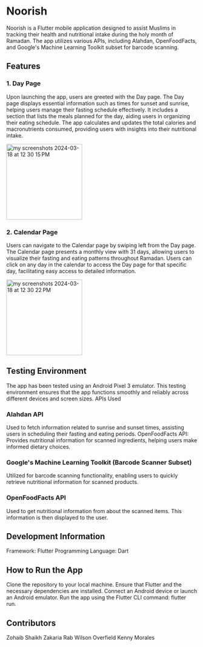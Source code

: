 # Noorish
Noorish is a Flutter mobile application designed to assist Muslims in tracking their health and nutritional intake during the holy month of Ramadan. The app utilizes various APIs, including Alahdan, OpenFoodFacts, and Google's Machine Learning Toolkit subset for barcode scanning.

## Features
### 1. Day Page
Upon launching the app, users are greeted with the Day page.
The Day page displays essential information such as times for sunset and sunrise, helping users manage their fasting schedule effectively.
It includes a section that lists the meals planned for the day, aiding users in organizing their eating schedule.
The app calculates and updates the total calories and macronutrients consumed, providing users with insights into their nutritional intake.

<img width="200" alt="my screenshots 2024-03-18 at 12 30 15 PM" src="https://github.com/Zohaib-Kenny-Zakaria-Wilson/noorish_app/assets/121403508/7aae63e0-1239-4590-903b-433757e22b04">

### 2. Calendar Page
Users can navigate to the Calendar page by swiping left from the Day page.
The Calendar page presents a monthly view with 31 days, allowing users to visualize their fasting and eating patterns throughout Ramadan.
Users can click on any day in the calendar to access the Day page for that specific day, facilitating easy access to detailed information.

<img width="200" alt="my screenshots 2024-03-18 at 12 30 22 PM" src="https://github.com/Zohaib-Kenny-Zakaria-Wilson/noorish_app/assets/121403508/175934a8-a1b6-44c2-bbd9-9edaed3dfe28">


## Testing Environment
The app has been tested using an Android Pixel 3 emulator.
This testing environment ensures that the app functions smoothly and reliably across different devices and screen sizes.
APIs Used

### Alahdan API
Used to fetch information related to sunrise and sunset times, assisting users in scheduling their fasting and eating periods.
OpenFoodFacts API: Provides nutritional information for scanned ingredients, helping users make informed dietary choices.
### Google's Machine Learning Toolkit (Barcode Scanner Subset)
Utilized for barcode scanning functionality, enabling users to quickly retrieve nutritional information for scanned products.
### OpenFoodFacts API
Used to get nutritional information from about the scanned items. This information is then displayed to the user.
## Development Information
Framework: Flutter 
Programming Language: Dart

## How to Run the App
Clone the repository to your local machine.
Ensure that Flutter and the necessary dependencies are installed.
Connect an Android device or launch an Android emulator.
Run the app using the Flutter CLI command: flutter run.

## Contributors
Zohaib Shaikh
Zakaria Rab
Wilson Overfield
Kenny Morales
